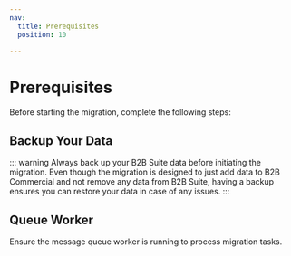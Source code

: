 ```yaml
---
nav:
  title: Prerequisites
  position: 10

---
```


# Prerequisites

Before starting the migration, complete the following steps:

## **Backup Your Data**

::: warning
Always back up your B2B Suite data before initiating the migration. Even though the migration is designed to just add data to B2B Commercial and not remove any data from B2B Suite, having a backup ensures you can restore your data in case of any issues.
:::

## **Queue Worker**  

   Ensure the message queue worker is running to process migration tasks.
